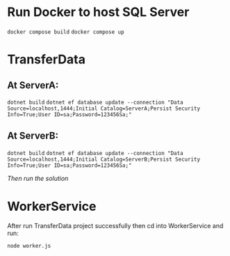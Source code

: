 # Run Docker to host SQL Server

`docker compose build`
`docker compose up`

# TransferData

## At ServerA:

`dotnet build`
`dotnet ef database update --connection "Data Source=localhost,1444;Initial Catalog=ServerA;Persist Security Info=True;User ID=sa;Password=123456Sa;"`

## At ServerB:

`dotnet build`
`dotnet ef database update --connection "Data Source=localhost,1444;Initial Catalog=ServerB;Persist Security Info=True;User ID=sa;Password=123456Sa;"`

*Then run the solution*

# WorkerService

After run TransferData project successfully then cd into WorkerService and run:

`node worker.js`
